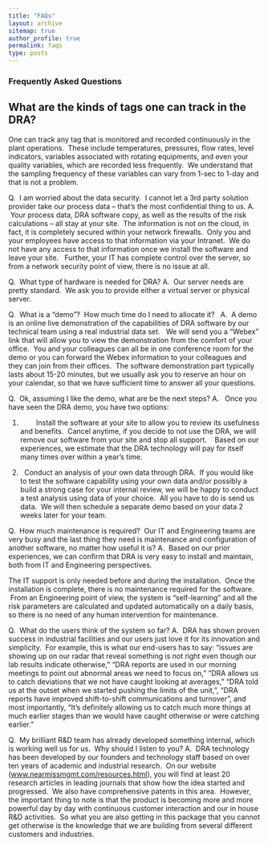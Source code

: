 ```yaml
---
title: "FAQs"
layout: archive
sitemap: true
author_profile: true
permalink: faqs
type: posts
---
```


<h3 class="archive__subtitle">Frequently Asked Questions</h3>

<h2 class="archive__item-title">What are the kinds of tags one can track in the DRA?</h2>
<p class="archive__item-excerpt"> One can track any tag that is monitored and recorded continuously in the plant operations.  These include temperatures, pressures, flow rates, level indicators, variables associated with rotating equipments, and even your quality variables, which are recorded less frequently.  We understand that the sampling frequency of these variables can vary from 1-sec to 1-day and that is not a problem.</p>


Q.  I am worried about the data security.  I cannot let a 3rd party solution provider take our process data – that’s the most confidential thing to us.
A.  Your process data, DRA software copy, as well as the results of the risk calculations – all stay at your site.  The information is not on the cloud, in fact, it is completely secured within your network firewalls.  Only you and your employees have access to that information via your Intranet.  We do not have any access to that information once we install the software and leave your site.   Further, your IT has complete control over the server, so from a network security point of view, there is no issue at all. 


Q.  What type of hardware is needed for DRA?
A.  Our server needs are pretty standard.  We ask you to provide either a virtual server or physical server.


Q.  What is a “demo”?  How much time do I need to allocate it?  
A.  A demo is an online live demonstration of the capabilities of DRA software by our technical team using a real industrial data set.   We will send you a “Webex” link that will allow you to view the demonstration from the comfort of your office.  You and your colleagues can all be in one conference room for the demo or you can forward the Webex information to your colleagues and they can join from their offices.  The software demonstration part typically lasts about 15-20 minutes, but we usually ask you to reserve an hour on your calendar, so that we have sufficient time to answer all your questions. 


Q.  Ok, assuming I like the demo, what are be the next steps?
A.   Once you have seen the DRA demo, you have two options:

1.         Install the software at your site to allow you to review its usefulness and benefits.  Cancel anytime, if you decide to not use the DRA, we will remove our software from your site and stop all support.    Based on our experiences, we estimate that the DRA technology will pay for itself many times over within a year’s time.

2.    Conduct an analysis of your own data through DRA.  If you would like to test the software capability using your own data and/or possibly a build a strong case for your internal review, we will be happy to conduct a test analysis using data of your choice.  All you have to do is send us data.  We will then schedule a separate demo based on your data 2 weeks later for your team.  



Q.  How much maintenance is required?  Our IT and Engineering teams are very busy and the last thing they need is maintenance and configuration of another software, no matter how useful it is?
A.  Based on our prior experiences, we can confirm that DRA is very easy to install and maintain, both from IT and Engineering perspectives.  

The IT support is only needed before and during the installation.  Once the installation is complete, there is no maintenance required for the software.  From an Engineering point of view, the system is “self-learning” and all the risk parameters are calculated and updated automatically on a daily basis, so there is no need of any human intervention for maintenance.   

Q.  What do the users think of the system so far?
A.  DRA has shown proven success in industrial facilities and our users just love it for its innovation and simplicity.  For example, this is what our end-users has to say: “issues are showing up on our radar that reveal something is not right even though our lab results indicate otherwise,” “DRA reports are used in our morning meetings to point out abnormal areas we need to focus on,” “DRA allows us to catch deviations that we not have caught looking at averages,” “DRA told us at the outset when we started pushing the limits of the unit,”, “DRA reports have improved shift-to-shift communications and turnover”, and most importantly, “It’s definitely allowing us to catch much more things at much earlier stages than we would have caught otherwise or were catching earlier.”


Q.  My brilliant R&D team has already developed something internal, which is working well us for us.  Why should I listen to you?
A.  DRA technology has been developed by our founders and technology staff based on over ten years of academic and industrial research.  On our website (www.nearmissmgmt.com/resources.html), you will find at least 20 research articles in leading journals that show how the idea started and progressed.  We also have comprehensive patents in this area.  However, the important thing to note is that the product is becoming more and more powerful day by day with continuous customer interaction and our in house R&D activities.  So what you are also getting in this package that you cannot get otherwise is the knowledge that we are building from several different customers and industries. 





